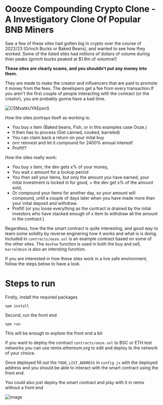 # Oooze Compounding Crypto Clone - A Investigatory Clone Of Popular BNB Miners

Saw a few of these sites had gotten big in crypto over the course of 2022/23  (Grinch Bucks or Baked Beans), and wanted to see how they worked. Some of the listed sites had millions of dollars of volume during thier peaks (grinch bucks peaked at $1.8m of volumne!)

**These sites are clearly scams, and you shouldn't put any money into them.**

They are made to make the creator and influencers that are paid to promote it money from the fees. The developers get a fee from every transaction.If you aren't the first couple of people interacting with the contract (or the creator), you are probably gonna have a bad time.

![C5MxatkUYAEpsnS](https://github.com/user-attachments/assets/c74ecb52-4b72-41af-a1d9-03c1a062568e)

How the sites portrays itself as working is: 
* You buy x item (Baked beans, Fish, or in this examples case Ooze.) 
* It then has to process (Get canned, cooked, barreled)
* You can claim back a return on your inital buy
* orrr reinvest and let it compound for 2400% annual interest!
* Profit!?

How the sites really work: 
* You buy x item, the dev gets x% of your money,
* You wait x amount for a lockup period
* You then sell your items, but only the amount you have earned, your inital investment is locked in for good, + the dev get x% of the amount sold,
* Or compound your items for another day, so your amount will compound, until a couple of days later when you have made more than your inital deposit and withdraw.
* Profit! (or you loose everything as the contract is drained by the inital investors who have stacked enough of x item to withdraw all the amount in the contract.)

Regardless, how the the smart contract is quite interesting, and good way to learn some solidity by reverse enginering how it works and what is is doing. Included in `contracts/ooze.sol` is an example contract based on some of the other sites. The `devFee` function is used in both the buy and sell, `barrelOoze` is also an intersting function.

If you are interested in how these sites work in a live safe environment, follow the steps below to have a look.

# Steps to run

Firstly, install the required packages

 `npm install`

Second, run the front end

`npm run`

This will be enough to explore the front end a bit

If you want to deploy the contract `contracts/ooze.sol` to BSC or ETH test networks you can use remix.ethereum.org to edit and deploy to the network of your choice.

Once deployed fill out the `TODO_LIST_ADDRESS` in `config.js` with the deployed address and you should be able to interact with the smart contract using the front end.

You could also just deploy the smart contract and play with it in remix without a front end

![image](https://user-images.githubusercontent.com/58153637/229657892-0b3df3dd-5ff4-4b76-ab5a-8a55e359d9cb.png)

